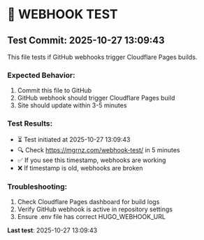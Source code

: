 # 🔗 WEBHOOK TEST

## Test Commit: 2025-10-27 13:09:43

This file tests if GitHub webhooks trigger Cloudflare Pages builds.

### Expected Behavior:
1. Commit this file to GitHub
2. GitHub webhook should trigger Cloudflare Pages build
3. Site should update within 3-5 minutes

### Test Results:
- ⏳ Test initiated at 2025-10-27 13:09:43
- 🔍 Check https://mgrnz.com/webhook-test/ in 5 minutes
- ✅ If you see this timestamp, webhooks are working
- ❌ If timestamp is old, webhooks are broken

### Troubleshooting:
1. Check Cloudflare Pages dashboard for build logs
2. Verify GitHub webhook is active in repository settings
3. Ensure .env file has correct HUGO_WEBHOOK_URL

**Last test**: 2025-10-27 13:09:43
